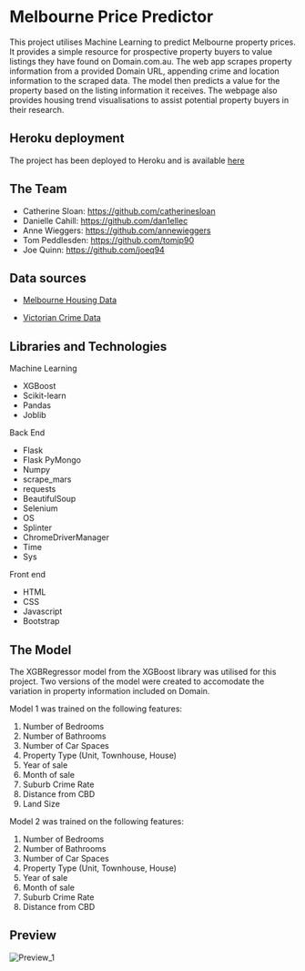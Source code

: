 # Melbourne Price Predictor 

This project utilises Machine Learning to predict Melbourne property prices. It provides a simple resource for prospective property buyers to value listings they have found on Domain.com.au.  The web app scrapes property information from a provided Domain URL, appending crime and location information to the scraped data. The model then predicts a value for the property based on the listing information it receives. The webpage also provides housing trend visualisations to assist potential property buyers in their research.

## Heroku deployment

The project has been deployed to Heroku and is available [here](https://melbpricepredictor.herokuapp.com/)

## The Team 

- Catherine Sloan: https://github.com/catherinesloan
- Danielle Cahill: https://github.com/dan1ellec
- Anne Wieggers: https://github.com/annewieggers
- Tom Peddlesden: https://github.com/tomjp90 
- Joe Quinn: https://github.com/joeq94

## Data sources 

- [Melbourne Housing Data](https://www.kaggle.com/anthonypino/melbourne-housing-market?select=Melbourne_housing_FULL.csv)

- [Victorian Crime Data](https://discover.data.vic.gov.au/dataset/crime-by-location-data-table)


## Libraries and Technologies 

Machine Learning
-  XGBoost
- Scikit-learn
- Pandas
- Joblib

Back End
- Flask
- Flask PyMongo
- Numpy	
- scrape_mars
- requests
- BeautifulSoup 
- Selenium
- OS
- Splinter
- ChromeDriverManager
- Time
- Sys

Front end
- HTML
- CSS
- Javascript
- Bootstrap


## The Model

The XGBRegressor model from the XGBoost library was utilised for this project. Two versions of the model were created to accomodate the variation in property information included on Domain.

Model 1 was trained on the following features:
1. Number of Bedrooms
2. Number of Bathrooms
3. Number of Car Spaces
4. Property Type (Unit, Townhouse, House)
5. Year of sale
6. Month of sale
7. Suburb Crime Rate
8. Distance from CBD
9. Land Size

Model 2 was trained on the following features:
1. Number of Bedrooms
2. Number of Bathrooms
3. Number of Car Spaces
4. Property Type (Unit, Townhouse, House)
5. Year of sale
6. Month of sale
7. Suburb Crime Rate
8. Distance from CBD


## Preview

![Preview_1](data/images/preview_1)


